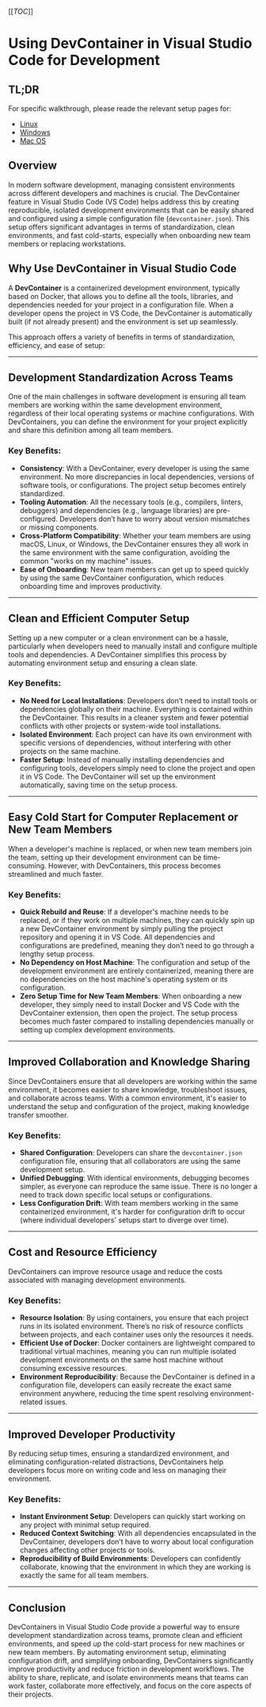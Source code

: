 [[_TOC_]]

# Using DevContainer in Visual Studio Code for Development

## TL;DR

For specific walkthrough, please reade the relevant setup pages for: 
- [Linux](01.1_SETUP_VSCODE_LINUX.md)
- [Windows](01.2_SETUP_VSCODE_WINDOWS.md)
- [Mac OS](01.3_SETUP_VSCODE_MACOS.md)

## Overview
In modern software development, managing consistent environments across different developers and machines is crucial. The DevContainer feature in Visual Studio Code (VS Code) helps address this by creating reproducible, isolated development environments that can be easily shared and configured using a simple configuration file (`devcontainer.json`). This setup offers significant advantages in terms of standardization, clean environments, and fast cold-starts, especially when onboarding new team members or replacing workstations.

## Why Use DevContainer in Visual Studio Code

A **DevContainer** is a containerized development environment, typically based on Docker, that allows you to define all the tools, libraries, and dependencies needed for your project in a configuration file. When a developer opens the project in VS Code, the DevContainer is automatically built (if not already present) and the environment is set up seamlessly. 

This approach offers a variety of benefits in terms of standardization, efficiency, and ease of setup:

---

## **Development Standardization Across Teams**

One of the main challenges in software development is ensuring all team members are working within the same development environment, regardless of their local operating systems or machine configurations. With DevContainers, you can define the environment for your project explicitly and share this definition among all team members.

### Key Benefits:
- **Consistency**: With a DevContainer, every developer is using the same environment. No more discrepancies in local dependencies, versions of software tools, or configurations. The project setup becomes entirely standardized.
- **Tooling Automation**: All the necessary tools (e.g., compilers, linters, debuggers) and dependencies (e.g., language libraries) are pre-configured. Developers don’t have to worry about version mismatches or missing components.
- **Cross-Platform Compatibility**: Whether your team members are using macOS, Linux, or Windows, the DevContainer ensures they all work in the same environment with the same configuration, avoiding the common "works on my machine" issues.
- **Ease of Onboarding**: New team members can get up to speed quickly by using the same DevContainer configuration, which reduces onboarding time and improves productivity.

---

## **Clean and Efficient Computer Setup**

Setting up a new computer or a clean environment can be a hassle, particularly when developers need to manually install and configure multiple tools and dependencies. A DevContainer simplifies this process by automating environment setup and ensuring a clean slate.

### Key Benefits:
- **No Need for Local Installations**: Developers don’t need to install tools or dependencies globally on their machine. Everything is contained within the DevContainer. This results in a cleaner system and fewer potential conflicts with other projects or system-wide tool installations.
- **Isolated Environment**: Each project can have its own environment with specific versions of dependencies, without interfering with other projects on the same machine.
- **Faster Setup**: Instead of manually installing dependencies and configuring tools, developers simply need to clone the project and open it in VS Code. The DevContainer will set up the environment automatically, saving time on the setup process.

---

## **Easy Cold Start for Computer Replacement or New Team Members**

When a developer's machine is replaced, or when new team members join the team, setting up their development environment can be time-consuming. However, with DevContainers, this process becomes streamlined and much faster.

### Key Benefits:
- **Quick Rebuild and Reuse**: If a developer's machine needs to be replaced, or if they work on multiple machines, they can quickly spin up a new DevContainer environment by simply pulling the project repository and opening it in VS Code. All dependencies and configurations are predefined, meaning they don’t need to go through a lengthy setup process.
- **No Dependency on Host Machine**: The configuration and setup of the development environment are entirely containerized, meaning there are no dependencies on the host machine's operating system or its configuration.
- **Zero Setup Time for New Team Members**: When onboarding a new developer, they simply need to install Docker and VS Code with the DevContainer extension, then open the project. The setup process becomes much faster compared to installing dependencies manually or setting up complex development environments.

---

## **Improved Collaboration and Knowledge Sharing**

Since DevContainers ensure that all developers are working within the same environment, it becomes easier to share knowledge, troubleshoot issues, and collaborate across teams. With a common environment, it's easier to understand the setup and configuration of the project, making knowledge transfer smoother.

### Key Benefits:
- **Shared Configuration**: Developers can share the `devcontainer.json` configuration file, ensuring that all collaborators are using the same development setup.
- **Unified Debugging**: With identical environments, debugging becomes simpler, as everyone can reproduce the same issue. There is no longer a need to track down specific local setups or configurations.
- **Less Configuration Drift**: With team members working in the same containerized environment, it's harder for configuration drift to occur (where individual developers' setups start to diverge over time).

---

## **Cost and Resource Efficiency**

DevContainers can improve resource usage and reduce the costs associated with managing development environments.

### Key Benefits:
- **Resource Isolation**: By using containers, you ensure that each project runs in its isolated environment. There’s no risk of resource conflicts between projects, and each container uses only the resources it needs.
- **Efficient Use of Docker**: Docker containers are lightweight compared to traditional virtual machines, meaning you can run multiple isolated development environments on the same host machine without consuming excessive resources.
- **Environment Reproducibility**: Because the DevContainer is defined in a configuration file, developers can easily recreate the exact same environment anywhere, reducing the time spent resolving environment-related issues.

---

## **Improved Developer Productivity**

By reducing setup times, ensuring a standardized environment, and eliminating configuration-related distractions, DevContainers help developers focus more on writing code and less on managing their environment.

### Key Benefits:
- **Instant Environment Setup**: Developers can quickly start working on any project with minimal setup required.
- **Reduced Context Switching**: With all dependencies encapsulated in the DevContainer, developers don’t have to worry about local configuration changes affecting other projects or tools.
- **Reproducibility of Build Environments**: Developers can confidently collaborate, knowing that the environment in which they are working is exactly the same for all team members.

----

## Conclusion

DevContainers in Visual Studio Code provide a powerful way to ensure development standardization across teams, promote clean and efficient environments, and speed up the cold-start process for new machines or new team members. By automating environment setup, eliminating configuration drift, and simplifying onboarding, DevContainers significantly improve productivity and reduce friction in development workflows. The ability to share, replicate, and isolate environments means that teams can work faster, collaborate more effectively, and focus on the core aspects of their projects.
